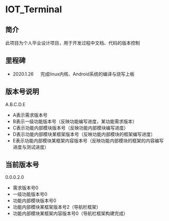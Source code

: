 # IOT_Terminal
## 简介
此项目为个人毕业设计项目，用于开发过程中文档、代码的版本控制
## 里程碑
- 2020.1.26 &emsp; 完成linux内核、Android系统的编译与烧写上板

## 版本号说明

A.B.C.D.E

- A表示需求版本号
- B表示一级功能版本号（反映功能编写进度，某功能需求版本）
- C表示功能内部模块版本号（反映功能内部模块编写进度）
- D表示功能内部模块某框架版本号（反映功能内部模块的框架编写进度）
- E表示功能内部模块某框架内容版本号（反映功能内部模块的框架的内容编写进度与测试进度）

## 当前版本号

0.0.0.2.0

- 需求版本号0
- 一级功能版本号0
- 功能内部模块版本号0
- 功能内部模块某框架版本号2（导航栏框架）
- 功能内部模块某框架内容版本号0（导航栏框架构建完成）